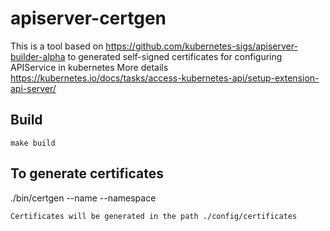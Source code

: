 # apiserver-certgen
This is a tool based on https://github.com/kubernetes-sigs/apiserver-builder-alpha to generated self-signed certificates for configuring APIService in kubernetes
More details https://kubernetes.io/docs/tasks/access-kubernetes-api/setup-extension-api-server/

## Build
`make build` 

## To generate certificates 
./bin/certgen --name <kubernetes service name> --namespace <service name namespace>

`Certificates will be generated in the path ./config/certificates`